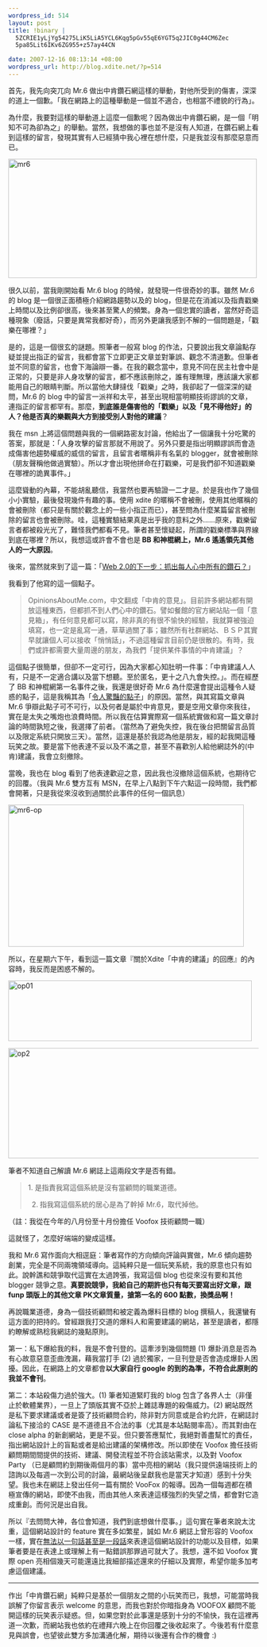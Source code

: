 ```yaml
--- 
wordpress_id: 514
layout: post
title: !binary |
  5ZCRIE1yLjYg54275LiK5LiA5YCL6Kqg5pGv55qE6YGT5q2JIC0g44CM6Zec
  5pa85Lit6IKv6ZG955+z57ay44CN

date: 2007-12-16 08:13:14 +08:00
wordpress_url: http://blog.xdite.net/?p=514
---
```

首先，我先向突兀向 Mr.6 做出中肯鑽石網這樣的舉動，對他所受到的傷害，深深的道上一個歉。「我在網路上的這種舉動是一個並不適合，也相當不禮貌的行為」。

為什麼，我要對這樣的舉動道上這麼一個歉呢？因為做出中肯鑽石網，是一個「明知不可為卻為之」的舉動。當然，我想做的事也並不是沒有人知道，在鑽石網上看到這樣的留言，發現其實有人已經猜中我心裡在想什麼，只是我並沒有那麼惡意而已。

<a href="http://www.flickr.com/photos/14765209@N00/2113783834/" title="Flickr 上 xuitejoke 的 mr6"><img src="http://farm3.static.flickr.com/2174/2113783834_ee062f0b87.jpg" alt="mr6" height="240" width="500" /></a>

很久以前，當我剛開始看 Mr.6 blog 的時候，就發現一件很奇妙的事。雖然 Mr.6 的 blog 是一個很正面積極介紹網路趨勢以及的 blog，但是花在消滅以及指責戳樂上時間以及比例卻很高，後來甚至驚人的頻繁。身為一個忠實的讀者，當然好奇這種現象（廢話，只要是異常我都好奇），而另外更讓我感到不解的一個問題是，「戳樂在哪裡？」

是的，這是一個很玄的謎題。照筆者一般寫 blog 的作法，只要說出我文章論點存疑並提出指正的留言，我都會當下立即更正文章並對筆誤、觀念不清道歉。但筆者並不同意的留言，也會下海論辯一番。在我的觀念當中，意見不同在民主社會中是正常的，只要是非人身攻擊的留言，都不應該刪除之，誰有理無理，應該讓大家都能用自己的眼睛判斷。所以當他大肆撻伐「戳樂」之時，我卻起了一個深深的疑問，Mr.6 的 blog 中的留言一派祥和太平，甚至出現相當明顯技術謬誤的文章，連指正的留言都罕有。那麼，<b>到底誰是傷害他的「戳樂」以及「見不得他好」的人？他是否真的樂觀與大方到接受別人對他的建議</b>？

我在 msn 上將這個問題與我的一個網路密友討論，他給出了一個讓我十分吃驚的答案，那就是：「人身攻擊的留言那就不用說了。另外只要是指出明顯謬誤而會造成傷害他趨勢權威的威信的留言，且留言者暱稱非有名氣的 blogger，就會被刪除（朋友聲稱他做過實驗）。所以才會出現他拼命在打戳樂，可是我們卻不知道戳樂在哪裡的詭異事件。」

這麼聳動的內幕，不能胡亂聽信，我當然也要再驗證一二才是。於是我也作了幾個小小實驗，最後發現幾件有趣的事。使用 xdite 的暱稱不會被刪，使用其他暱稱的會被刪除（都只是有關於觀念上的一些小指正而已），甚至問為什麼某篇留言被刪除的留言也會被刪除。哇，這種實驗結果真是出乎我的意料之外……原來，戳樂留言者都被殺光光了，難怪我們都看不見。筆者甚至懷疑起，所謂的戳樂標準與界線到底在哪裡？所以，我想這或許會不會也是<b> BB 和神棍網上，Mr.6 遙遙領先其他人的一大原因</b>。

後來，當然就來到了這一篇：「<a href="Web%202.0%C3%A7%C2%9A%C2%84%C3%A4%C2%B8%C2%8B%C3%A4%C2%B8%C2%80%C3%A6%C2%AD%C2%A5%C3%AF%C2%BC%C2%9A%C3%A6%C2%8A%C2%93%C3%A5%C2%87%C2%BA%C3%A6%C2%AF%C2%8F%C3%A4%C2%BA%C2%BA%C3%A5%C2%BF%C2%83%C3%A4%C2%B8%C2%AD%C3%A6%C2%89%C2%80%C3%A6%C2%9C%C2%89%C3%A7%C2%9A%C2%84%C3%A9%C2%91%C2%BD%C3%A7%C2%9F%C2%B3%C3%AF%C2%BC%C2%9F">Web 2.0的下一步：抓出每人心中所有的鑽石？</a>」

我看到了他寫的這一個點子。

<blockquote>OpinionsAboutMe.com，中文翻成「中肯的意見」。目前許多網站都有開放這種東西，但都抓不到人們心中的鑽石。譬如餐館的官方網站貼一個「意見箱」，有任何意見都可以寫，除非真的有很不愉快的經驗，我就算被強迫填寫，也一定是亂寫一通，草草過關了事；雖然所有社群網站、ＢＳＰ其實早就讓個人可以接收「悄悄話」，不過這種留言目前仍是很散的。有時，我們或許都需要大量周邊的朋友，為我們「提供某件事情的中肯建議」？</blockquote>這個點子很簡單，但卻不一定可行，因為大家都心知肚明一件事：「中肯建議人人有，只是不一定適合講以及當下想聽。至於匿名，更十之八九會失控。」。而在經歷了 BB 和神棍網第一名事件之後，我還是很好奇 Mr.6 為什麼還會提出這種令人疑惑的點子，這是我稱其為「<a href="http://blog.xdite.net/?p=509">令人驚豔的點子</a>」的原因。當然，與其寫篇文章與 Mr.6 爭辯此點子可不可行，以及何者是屬於中肯意見，要是空用文章你來我往，實在是太失之嘴炮也浪費時間。所以我在估算實際寫一個系統實做和寫一篇文章討論的時間孰短之後，我選擇了前者。（當然為了避免失控，我在後台把關留言品質以及限定系統只開放三天）。當然，這還是基於我認為他是朋友，經的起我開這種玩笑之故。要是當下他表達不妥以及不滿之意，甚至不喜歡別人給他網誌外的(中肯)建議，我會立刻撤除。

當晚，我也在 blog 看到了他表達歡迎之意，因此我也沒撤除這個系統，也期待它的回覆。（我與 Mr.6 雙方互有 MSN，在早上八點到下午六點這一段時間，我們都會開著，只是我從來沒收到過關於此事件的任何一個訊息）

<a href="http://www.flickr.com/photos/14765209@N00/2113116489/" title="Flickr 上 xuitejoke 的 mr6-op"><img src="http://farm3.static.flickr.com/2199/2113116489_6845189196_o.jpg" alt="mr6-op" height="286" width="474" /></a>

所以，在星期六下午，看到這一篇文章『關於Xdite「中肯的建議」的回應』的內容時，我反而是困惑不解的。

<a href="http://www.flickr.com/photos/14765209@N00/2113133393/" title="Flickr 上 xuitejoke 的 op01"><img src="http://farm3.static.flickr.com/2411/2113133393_3cd0df4fde_o.jpg" alt="op01" height="122" width="490" /></a>

<a href="http://www.flickr.com/photos/14765209@N00/2113913278/" title="Flickr 上 xuitejoke 的 op2"><img src="http://farm3.static.flickr.com/2184/2113913278_6be3859afa_o.jpg" alt="op2" height="222" width="514" /></a>

筆者不知道自己解讀 Mr.6 網誌上這兩段文字是否有錯。

<blockquote>1. 是指責我寫這個系統是沒有當顧問的職業道德。

2. 指我寫這個系統的居心是為了幹掉 Mr.6，取代掉他。</blockquote>
（註：我從在今年的八月份至十月份擔任 Voofox 技術顧問一職）

這就怪了，怎麼好端端的變成這樣。

我和 Mr.6 寫作面向大相逕庭：筆者寫作的方向傾向評論與實做，Mr.6 傾向趨勢創業，完全是不同兩塊領域導向。這純粹只是一個玩笑系統，我的原意也只有如此。說幹譙和競爭取代這實在太過誇張，我寫這個 blog 也從來沒有要和其他 blogger 競爭之意。<b>真要說競爭，我給自己的期許也只有每天要寫出好文章，跟 funp 頭版上的其他文章 PK文章質量，搶第一名的 600 點數，換獎品啊！</b>

再說職業道德，身為一個技術顧問和被定義為爆料目標的 blog 撰稿人，我還蠻有這方面的把持的。曾經跟我打交道的爆料人和需要建議的網站，甚至是讀者，都隱約瞭解或熟稔我網誌的幾點原則。

第一：私下爆給我的料，我是不會刊登的。這牽涉到幾個問題 (1) 爆卦消息是否為有心故意惡意歪曲洩漏，藉我當打手 (2) 過於獨家，一旦刊登是否會造成爆卦人困擾。因此，在網路上的文章都會<b>以大家自行 google 的到的為準，不符合此原則的我並不會刊</b>。

第二：本站殺傷力過於強大。(1) 筆者知道緊盯我的 blog 包含了各界人士（非僅止於軟體業界），一旦上了頭版其實不亞於上雜誌專題的殺傷威力。(2) 網站既然是私下要求建議或者是簽了技術顧問合約，除非對方同意或是合約允許，在網誌討論私下接洽的 CASE 是不道德且不合法的事（尤其是本站點閱率高）。而其對由在 close alpha 的新創網站，更是不妥。但只要答應幫忙，我絕對善盡幫忙的責任，指出網站設計上的盲點或者是給出建議的架構修改。所以即使在 Voofox 擔任技術顧問期間間提供的技術、建議、開發流程並不符合該站需求，以及對 Voofox Party （已是顧問約到期後兩個月的事）當中亮相的網站（我只提供遠端技術上的諮詢以及每週一次到公司的討論，最網站後呈獻我也是當天才知道）感到十分失望。我也未在網誌上發出任何一篇有關於 VooFox 的報導。因為一個每週都在積極宣傳的網站，即使不由我，而由其他人來表達這樣強烈的失望之情，都會對它造成重創。而何況是出自我。

所以『去問問大神，各位會知道，我們到底想做什麼事。」這句實在筆者來說太沈重，這個網站設計的 feature 實在多如繁星，誠如 Mr.6 網誌上曾形容的 Voofox 一樣，實在<a href="http://mr6.cc/?p=1095">無法以一句話甚至是一段話</a>來表達這個網站設計的功能以及目標，如果筆者要是在表達上或理解上有一點錯誤那罪過可就大了。我想，還不如 Voofox 實際 open 亮相個幾天可能還遠比我細部描述還來的仔細以及實際，希望你能多加考慮這個建議。

---
作出「中肯鑽石網」純粹只是基於一個朋友之間的小玩笑而已，我想，可能當時我誤解了你留言表示 welcome 的意思，而我也對於你暗指身為 VOOFOX 顧問不能開這樣的玩笑表示疑惑。但，如果您對於此事還是感到十分的不愉快，我在這裡再道一次歉，而網站我也依約在禮拜六晚上在你回覆之後收起來了。今後若有什麼意見與誤會，也望彼此雙方多加溝通化解，期待以後還有合作的機會 :)

